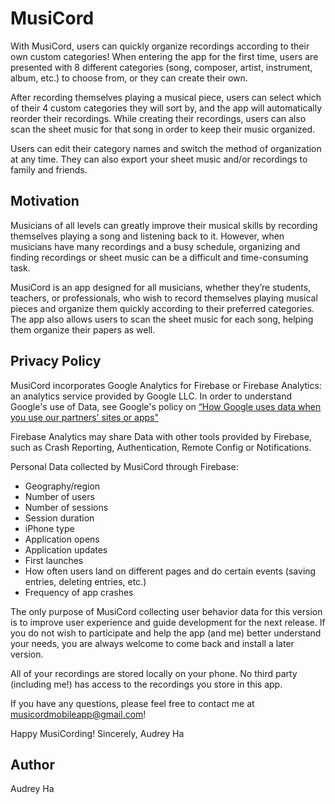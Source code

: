 # MusiCord
With MusiCord, users can quickly organize recordings according to their own custom categories! When entering the app for the first time, users are presented with 8 different categories (song, composer, artist, instrument, album, etc.) to choose from, or they can create their own. 

After recording themselves playing a musical piece, users can select which of their 4 custom categories they will sort by, and the app will automatically reorder their recordings. While creating their recordings, users can also scan the sheet music for that song in order to keep their music organized.

Users can edit their category names and switch the method of organization at any time. They can also export your sheet music and/or recordings to family and friends.

## Motivation
Musicians of all levels can greatly improve their musical skills by recording themselves playing a song and listening back to it. However, when musicians have many recordings and a busy schedule, organizing and finding recordings or sheet music can be a difficult and time-consuming task. 

MusiCord is an app designed for all musicians, whether they’re students, teachers, or professionals, who wish to record themselves playing musical pieces and organize them quickly according to their preferred categories. The app also allows users to scan the sheet music for each song, helping them organize their papers as well.

## Privacy Policy
MusiCord incorporates Google Analytics for Firebase or Firebase Analytics: an analytics service provided by Google LLC. In order to understand Google's use of Data, see Google's policy on
[“How Google uses data when you use our partners' sites or apps"](https://www.google.com/policies/privacy/partners/)

Firebase Analytics may share Data with other tools provided by Firebase, such as Crash Reporting, Authentication, Remote Config or Notifications.

Personal Data collected by MusiCord through Firebase:
- Geography/region
- Number of users
- Number of sessions
- Session duration
- iPhone type
- Application opens
- Application updates
- First launches
- How often users land on different pages and do certain events (saving entries, deleting entries, etc.)
- Frequency of app crashes

The only purpose of MusiCord collecting user behavior data for this version is to improve user experience and guide development for the next release. If you do not wish to participate and help the app (and me) better understand your needs, you are always welcome to come back and install a later version.

All of your recordings are stored locally on your phone. No third party (including me!) has access to the recordings you store in this app.

If you have any questions, please feel free to contact me at musicordmobileapp@gmail.com!

Happy MusiCording!
Sincerely, 
Audrey Ha

## Author
Audrey Ha
